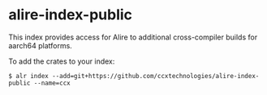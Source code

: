 # alire-index-public

This index provides access for Alire to additional cross-compiler builds for aarch64 platforms.

To add the crates to your index:

```shell
$ alr index --add=git+https://github.com/ccxtechnologies/alire-index-public --name=ccx
```
